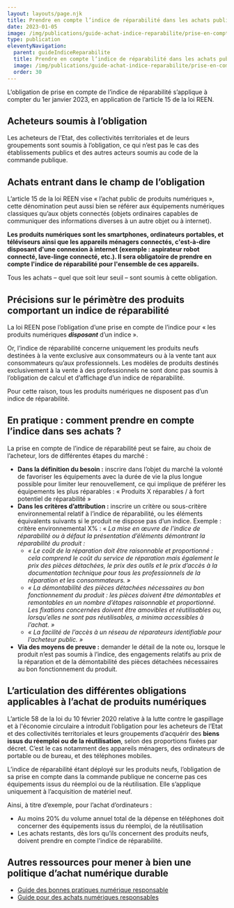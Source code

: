 ```yaml
---
layout: layouts/page.njk
title: Prendre en compte l’indice de réparabilité dans les achats publics
date: 2023-01-05
image: /img/publications/guide-achat-indice-reparabilite/prise-en-compte-indice-reparabilite.webp
type: publication
eleventyNavigation:
  parent: guideIndiceReparabilite
  title: Prendre en compte l’indice de réparabilité dans les achats publics
  image: /img/publications/guide-achat-indice-reparabilite/prise-en-compte-indice-reparabilite.webp
  order: 30
---
```


L’obligation de prise en compte de l’indice de réparabilité s’applique à compter du 1er janvier 2023, en application de l’article 15 de la loi REEN.

## Acheteurs soumis à l’obligation

Les acheteurs de l’Etat, des collectivités territoriales et de leurs groupements sont soumis à l’obligation, ce qui n’est pas le cas des établissements publics et des autres acteurs soumis au code de la commande publique.

## Achats entrant dans le champ de l’obligation

L’article 15 de la loi REEN vise « l’achat public de produits numériques », cette dénomination peut aussi bien se référer aux équipements numériques classiques qu’aux objets connectés (objets ordinaires capables de communiquer des informations diverses à un autre objet ou à internet).

**Les produits numériques sont les smartphones, ordinateurs portables, et téléviseurs ainsi que les appareils ménagers connectés, c'est-à-dire disposant d'une connexion à internet (exemple : aspirateur robot connecté, lave-linge connecté, etc.). Il sera obligatoire de prendre en compte l'indice de réparabilité pour l'ensemble de ces appareils.**

Tous les achats – quel que soit leur seuil – sont soumis à cette obligation.

## Précisions sur le périmètre des produits comportant un indice de réparabilité

La loi REEN pose l’obligation d’une prise en compte de l’indice pour « les produits numériques ***disposant*** d’un indice ».

Or, l’indice de réparabilité concerne uniquement les produits neufs destinées à la vente exclusive aux consommateurs ou à la vente tant aux consommateurs qu’aux professionnels. Les modèles de produits destinés exclusivement à la vente à des professionnels ne sont donc pas soumis à l’obligation de calcul et d’affichage d’un indice de réparabilité.

Pour cette raison, tous les produits numériques ne disposent pas d’un indice de réparabilité.

## En pratique : comment prendre en compte l’indice dans ses achats ?

La prise en compte de l’indice de réparabilité peut se faire, au choix de l’acheteur, lors de différentes étapes du marché :

- **Dans la définition du besoin :** inscrire dans l’objet du marché la volonté de favoriser les équipements avec la durée de vie la plus longue possible pour limiter leur renouvellement, ce qui implique de préférer les équipements les plus réparables : « Produits X réparables / à fort potentiel de réparabilité »
- **Dans les critères d’attribution :** inscrire un critère ou sous-critère environnemental relatif à l’indice de réparabilité, ou les éléments équivalents suivants si le produit ne dispose pas d’un indice. Exemple : critère environnemental X% : « *La mise en œuvre de l'indice de réparabilité ou à défaut la présentation d’éléments démontrant la réparabilité du produit :*
  - *« Le coût de la réparation doit être raisonnable et proportionné : cela comprend le coût du service de réparation mais également le prix des pièces détachées, le prix des outils et le prix d’accès à la documentation technique pour tous les professionnels de la réparation et les consommateurs. »*
  - *« La démontabilité des pièces détachées nécessaires au bon fonctionnement du produit : les pièces doivent être démontables et remontables en un nombre d’étapes raisonnable et proportionné. Les fixations concernées doivent être amovibles et réutilisables ou, lorsqu’elles ne sont pas réutilisables, a minima accessibles à l’achat. »*
  - *« La facilité de l’accès à un réseau de réparateurs identifiable pour l’acheteur public. »*
- **Via des moyens de preuve :** demander le détail de la note ou, lorsque le produit n’est pas soumis à l’indice, des engagements relatifs au prix de la réparation et de la démontabilité des pièces détachées nécessaires au bon fonctionnement du produit.

## L’articulation des différentes obligations applicables à l’achat de produits numériques

L’article 58 de la loi du 10 février 2020 relative à la lutte contre le gaspillage et à l'économie circulaire a introduit l’obligation pour les acheteurs de l’Etat et des collectivités territoriales et leurs groupements d’acquérir des **biens issus du réemploi ou de la réutilisation**, selon des proportions fixées par décret. C’est le cas notamment des appareils ménagers, des ordinateurs de portable ou de bureau, et des téléphones mobiles.

L’indice de réparabilité étant déployé sur les produits neufs, l’obligation de sa prise en compte dans la commande publique ne concerne pas ces équipements issus du réemploi ou de la réutilisation. Elle s’applique uniquement à l’acquisition de matériel neuf.

Ainsi, à titre d’exemple, pour l’achat d’ordinateurs :

- Au moins 20% du volume annuel total de la dépense en téléphones doit concerner des équipements issus du réemploi, de la réutilisation
- Les achats restants, dès lors qu’ils concernent des produits neufs, doivent prendre en compte l’indice de réparabilité.

## Autres ressources pour mener à bien une politique d’achat numérique durable

* [Guide des bonnes pratiques numérique responsable](/publications/bonnes-pratiques/)
* [Guide pour des achats numériques responsables](https://ecoresponsable.numerique.gouv.fr/publications/guide-pratique-achats-numeriques-responsables/)

